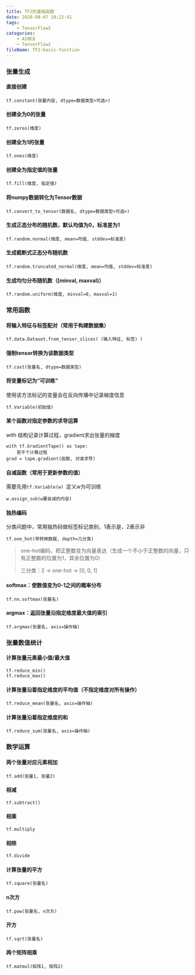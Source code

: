 ```yaml
---
title: TF2的基础函数
date: 2020-08-07 10:22:41
tags:
	- TensorFlow2
categories:
	- AI相关
	- TensorFlow2
fileName: TF2-basic-function
---
```




### 张量生成

#### 直接创建

```
tf.constant(张量内容, dtype=数据类型<可选>)
```

#### 创建全为0的张量

```
tf.zeros(维度)
```



#### 创建全为1的张量

```
tf.ones(维度)
```

#### 创建全为指定值的张量

```
tf.fill(维度, 指定值)
```



#### 将numpy数据转化为Tensor数据

```
tf.convert_to_tensor(数据名, dtype=数据类型<可选>)
```



#### 生成正态分布的随机数，默认均值为0，标准差为1

```
tf.random.normal(维度, mean=均值, stddev=标准差)
```



#### 生成截断式正态分布随机数

```
tf.random.truncated_normal(维度, mean=均值, stddev=标准差)
```

#### 生成均匀分布随机数（[minval, maxval)）

```
tf.random.uniform(维度, minval=0, maxval=1)
```



### 常用函数

#### 将输入特征与标签配对（常用于构建数据集）

```
tf.data.Dataset.from_tensor_slices( (输入特征, 标签) )
```



#### 强制tensor转换为该数据类型

```
tf.cast(张量名, dtype=数据类型)
```



#### 将变量标记为“可训练”

使用该方法标记的变量会在反向传播中记录梯度信息

```
tf.Variable(初始值)
```





#### 某个函数对指定参数的求导运算

with 结构记录计算过程，gradient求出张量的梯度

```
with tf.GradientTape() as tape:
    若干个计算过程
grad = tape.gradient(函数, 对谁求导)
```



#### 自减函数（常用于更新参数的值）

需要先用`tf.Variable(w) `定义w为可训练

```
w.assign_sub(w要自减的内容)
```



#### 独热编码

分类问题中，常用独热码做标签标记类别，1表示是，2表示非

```
tf.one_hot(带转换数据, depth=几分类)
```

> one-hot编码，把正整数变为向量表达（生成一个不小于正整数的向量，只有正整数的位置为1，其余位置为0）
>
> 三分类：2 -> one-hot -> [0, 0, 1]



#### softmax：使数值变为0-1之间的概率分布

```
tf.nn.softmax(张量名)
```



#### argmax：返回张量沿指定维度最大值的索引

```
tf.argmax(张量名, axis=操作轴)
```







### 张量数值统计

#### 计算张量元素最小值/最大值

```
tf.reduce_min()
tf.reduce_max()
```

#### 计算张量沿着指定维度的平均值（不指定维度对所有操作）

```
tf.reduce_mean(张量名, axis=操作轴)
```

#### 计算张量沿着指定维度的和

```
tf.reduce_sum(张量名, axis=操作轴)
```



### 数学运算

#### 两个张量对应元素相加

```
tf.add(张量1, 张量2)
```

#### 相减

```
tf.subtract()
```

#### 相乘

```
tf.multiply
```



#### 相除

```
tf.divide
```



#### 计算张量的平方

```
tf.square(张量名)
```

#### n次方

```
tf.pow(张量名, n次方)
```

#### 开方

```
tf.sqrt(张量名)
```

#### 两个矩阵相乘

```
tf.matmul(矩阵1, 矩阵2)
```
